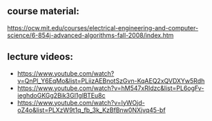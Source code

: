 ## course material:

https://ocw.mit.edu/courses/electrical-engineering-and-computer-science/6-854j-advanced-algorithms-fall-2008/index.htm

## lecture videos:

* https://www.youtube.com/watch?v=QnPl_Y6EqMo&list=PLiizAEBnotSzGvn-KqAEQ2xQVDXYw5Rdh
* https://www.youtube.com/watch?v=hM547xRIdzc&list=PL6ogFv-ieghdoGKGg2Bik3Gl1glBTEu8c
* https://www.youtube.com/watch?v=IyWOjd-oZ4o&list=PLXzW9t1q_fb_3k_KzBfBnw0NXjvq45-bf
